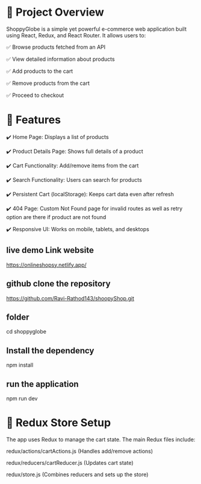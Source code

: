 # 📌 Project Overview
ShoppyGlobe is a simple yet powerful e-commerce web application built using React, Redux, and React Router. It allows users to:

✅ Browse products fetched from an API

✅ View detailed information about products

✅ Add products to the cart

✅ Remove products from the cart

✅ Proceed to checkout


# 🚀 Features

✔️ Home Page: Displays a list of products

✔️ Product Details Page: Shows full details of a product

✔️ Cart Functionality: Add/remove items from the cart

✔️ Search Functionality: Users can search for products

✔️ Persistent Cart (localStorage): Keeps cart data even after refresh

✔️ 404 Page: Custom Not Found page for invalid routes as well as retry option are there if product are not found

✔️ Responsive UI: Works on mobile, tablets, and desktops

## live demo Link website
https://onlineshopsy.netlify.app/

## github clone the repository
https://github.com/Ravi-Rathod143/shoopyShop.git

## folder
cd shoppyglobe

## Install the dependency
npm install

## run the application
npm run dev


# 🛒 Redux Store Setup
The app uses Redux to manage the cart state. The main Redux files include:

redux/actions/cartActions.js (Handles add/remove actions)

redux/reducers/cartReducer.js (Updates cart state)

redux/store.js (Combines reducers and sets up the store)











